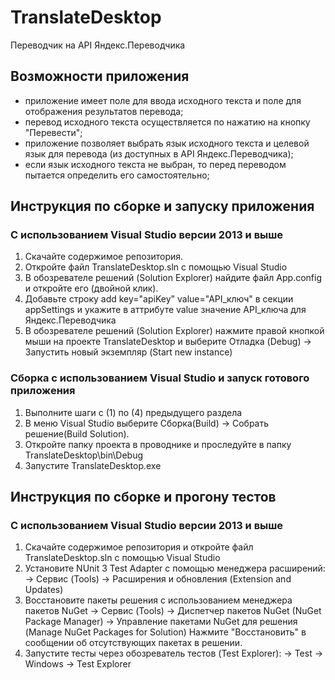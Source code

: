 ﻿# TranslateDesktop
Переводчик на API Яндекс.Переводчика

## Возможности приложения
- приложение имеет поле для ввода исходного текста и поле для отображения результатов перевода;
- перевод исходного текста осуществляется по нажатию на кнопку "Перевести";
- приложение позволяет выбрать язык исходного текста и целевой язык для перевода (из доступных в API Яндекс.Переводчика);
- если язык исходного текста не выбран, то перед переводом пытается определить его самостоятельно;

## Инструкция по сборке и запуску приложения
### С использованием Visual Studio версии 2013 и выше
1. Скачайте содержимое репозитория.
2. Откройте файл TranslateDesktop.sln с помощью Visual Studio
3. В обозревателе решений (Solution Explorer) найдите файл App.config и откройте его (двойной клик).
4. Добавьте строку add key="apiKey" value="API_ключ" в секции appSettings
	и укажите в аттрибуте value значение API_ключа для Яндекс.Переводчика
5. В обозревателе решений (Solution Explorer) нажмите правой кнопкой мыши на проекте TranslateDesktop и выберите Отладка (Debug) -> Запустить новый экземпляр (Start new instance)

### Сборка с использованием Visual Studio и запуск готового приложения
1. Выполните шаги с (1) по (4) предыдущего раздела
2. В меню Visual Studio выберите Сборка(Build) -> Собрать решение(Build Solution).
3. Откройте папку проекта в проводнике и проследуйте в папку TranslateDesktop\bin\Debug
4. Запустите TranslateDesktop.exe

## Инструкция по сборке и прогону тестов
### С использованием Visual Studio версии 2013 и выше
1. Скачайте содержимое репозитория и откройте файл TranslateDesktop.sln с помощью Visual Studio
2. Установите NUnit 3 Test Adapter с помощью менеджера расширений: 
   -> Сервис (Tools) -> Расширения и обновления (Extension and Updates)
3. Восстановите пакеты решения с использованием менеджера пакетов NuGet
   -> Сервис (Tools) -> Диспетчер пакетов NuGet (NuGet Package Manager) -> Управление пакетами NuGet для решения (Manage NuGet Packages for Solution)
   Нажмите "Восстановить" в сообщении об отсутствующих пакетах в решении.
4. Запустите тесты через обозреватель тестов (Test Explorer):
   -> Test -> Windows -> Test Explorer